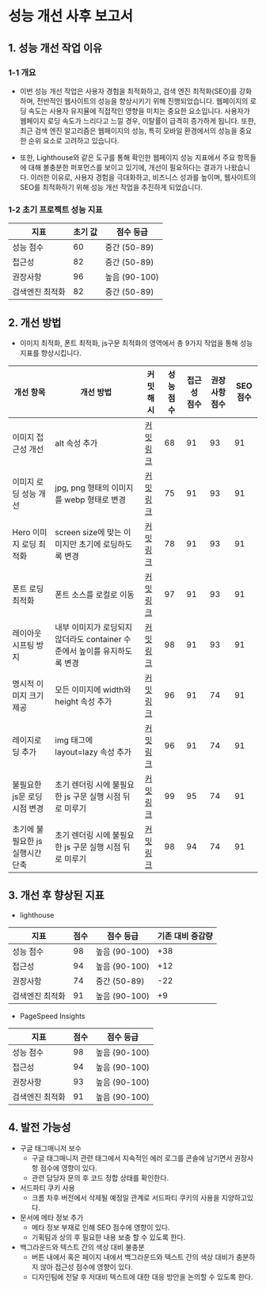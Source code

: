 # 성능 개선 사후 보고서
## 1. 성능 개선 작업 이유
### 1-1 개요
- 이번 성능 개선 작업은 사용자 경험을 최적화하고, 검색 엔진 최적화(SEO)를 강화하며, 전반적인 웹사이트의 성능을 향상시키기 위해 진행되었습니다. 웹페이지의 로딩 속도는 사용자 유지율에 직접적인 영향을 미치는 중요한 요소입니다. 사용자가 웹페이지 로딩 속도가 느리다고 느낄 경우, 이탈률이 급격히 증가하게 됩니다. 또한, 최근 검색 엔진 알고리즘은 웹페이지의 성능, 특히 모바일 환경에서의 성능을 중요한 순위 요소로 고려하고 있습니다.

- 또한, Lighthouse와 같은 도구를 통해 확인한 웹페이지 성능 지표에서 주요 항목들에 대해 볼충분한 퍼포먼스를 보이고 있기에, 개선이 필요하다는 결과가 나왔습니다. 이러한 이유로, 사용자 경험을 극대화하고, 비즈니스 성과를 높이며, 웹사이트의 SEO를 최적화하기 위해 성능 개선 작업을 추진하게 되었습니다.
### 1-2 초기 프로젝트 성능 지표
| 지표 | 초기 값 | 점수 등급 |
|-----|--------|----------|
| 성능 점수 | 60 | 중간 (50-89) |
| 접근성 | 82 | 중간 (50-89) |
| 권장사항 | 96 | 높음 (90-100) |
| 검색엔진 최적화 | 82 | 중간 (50-89) |

## 2. 개선 방법
- 이미지 최적화, 폰트 최적화, js구문 최적화의 영역에서 총 9가지 작업을 통해 성능 지표를 향상시킵니다.

| 개선 항목 | 개선 방법 | 커밋 해시 | 성능 점수 | 접근성 점수 | 권장사항 점수 | SEO 점수 |
|----------|----------|----------|------------|----------|----------|------------|
| 이미지 접근성 개선 | alt 속성 추가 | [커밋 링크](https://github.com/jiwonkim97/hanghae-web-performance/commit/5e771ef882f743ac7c7a49eebd610778db4aaee6) | 68 | 91 | 93 | 91 |
| 이미지 로딩 성능 개선 | jpg, png 형태의 이미지를 webp 형태로 변경 | [커밋 링크](https://github.com/jiwonkim97/hanghae-web-performance/commit/2ea30ada9e31021767fc295a141c7d67f30446d2) |75 | 91 | 93 | 91 | 
| Hero 이미지 로딩 최적화 | screen size에 맞는 이미지만 초기에 로딩하도록 변경 | [커밋 링크](https://github.com/jiwonkim97/hanghae-web-performance/commit/29d46af3fbbd72663d6de4fcdcf434fcf7f3a145) |78 | 91 | 93 | 91 | 
| 폰트 로딩 최적화 | 폰트 소스를 로컬로 이동 | [커밋 링크](https://github.com/jiwonkim97/hanghae-web-performance/commit/8f9a0e1887641fed5d7f059d9b9859145f4ea0f4) |97 | 91 | 93 | 91 | 
| 레이아웃 시프팅 방지 | 내부 이미지가 로딩되지 않더라도 container 수준에서 높이를 유지하도록 변경 | [커밋 링크](https://github.com/jiwonkim97/hanghae-web-performance/commit/35914537aa25a06e8d0c7055eb22dde7c53fb5a6) |98 | 91 | 93 | 91 | 
| 명시적 이미지 크기 제공 | 모든 이미지에 width와 height 속성 추가 | [커밋 링크](https://github.com/jiwonkim97/hanghae-web-performance/commit/24cd9f26d08182ebd7f77ca16e221e30669f17fe) | 96 | 91 | 74 | 91 | 
| 레이지로딩 추가 | img 태그에 layout=lazy 속성 추가 | [커밋 링크](https://github.com/jiwonkim97/hanghae-web-performance/commit/33316e8e4a5259b762a24013710fc11dedd6f171) |96 | 91 | 74 | 91 | 
| 불필요한 js문 로딩 시점 변경 | 초기 렌더링 시에 불필요한 js 구문 실행 시점 뒤로 미루기 | [커밋 링크](https://github.com/jiwonkim97/hanghae-web-performance/commit/0545135d25b639f3c34e270f5c02e6d2c453d6e4) |99 | 95 | 74 | 91 | 
| 초기에 불필요한 js 실행시간 단축 | 초기 렌더링 시에 불필요한 js 구문 실행 시점 뒤로 미루기 | [커밋 링크](https://github.com/jiwonkim97/hanghae-web-performance/commit/11ceb71a15fb3c0d68874a18262905299e8ed4e4) | 98 | 94 | 74 | 91 | 

## 3. 개선 후 향상된 지표
- lighthouse

| 지표 | 점수 | 점수 등급 | 기존 대비 증감량 |
|-----|--------|----------|----------|
| 성능 점수 | 98 | 높음 (90-100) | +38 |
| 접근성 | 94 | 높음 (90-100) | +12 |
| 권장사항 | 74 | 중간 (50-89) | -22 |
| 검색엔진 최적화 | 91 | 높음 (90-100) | +9 |

- PageSpeed Insights

| 지표 | 점수 | 점수 등급 |
|-----|--------|----------|
| 성능 점수 | 98 | 높음 (90-100) |
| 접근성 | 94 | 높음 (90-100) |
| 권장사항 | 93 | 높음 (90-100) |
| 검색엔진 최적화 | 91 | 높음 (90-100) |

## 4. 발전 가능성

- 구글 태그매니저 보수
  - 구글 태그매니저 관련 태그에서 지속적인 에러 로그를 콘솔에 남기면서 권장사항 점수에 영향이 있다.
  - 관련 담당자 문의 후 코드 정합 상태를 확인한다.
- 서드파티 쿠키 사용
  - 크롬 차후 버전에서 삭제될 예정일 관계로 서드파티 쿠키의 사용을 지양하고있다.
- 문서에 메타 정보 추가
  - 메타 정보 부재로 인해 SEO 점수에 영향이 있다.
  - 기획팀과 상의 후 필요한 내용 보충 할 수 있도록 한다.
- 백그라운드와 텍스트 간의 색상 대비 불충분
  - 버튼 내에서 혹은 페이지 내에서 백그라운드와 텍스트 간의 색상 대비가 충분하지 않아 접근성 점수에 영향이 있다.
  - 디자인팀에 전달 후 저대비 텍스트에 대한 대응 방안을 논의할 수 있도록 한다.